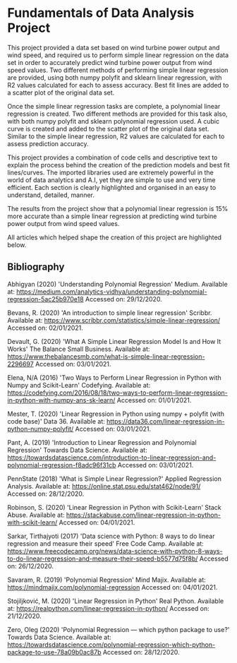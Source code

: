 # Fundamentals of Data Analysis Project


This project provided a data set based on wind turbine power output and wind speed, and required us to perform simple linear regression on the data set in order to accurately predict wind turbine power output from wind speed values. Two different methods of performing simple linear regression are provided, using both numpy polyfit and sklearn linear regression, with R2 values calculated for each to assess accuracy. Best fit lines are added to a scatter plot of the original data set. 

Once the simple linear regression tasks are complete, a polynomial linear regression is created. Two different methods are provided for this task also, with both numpy polyfit and sklearn polynomial regression used. A cubic curve is created and added to the scatter plot of the original data set. Similar to the simple linear regression, R2 values are calculated for each to assess prediction accuracy. 

This project provides a combination of code cells and descriptive text to explain the process behind the creation of the prediction models and best fit lines/curves. The imported libraries used are extremely powerful in the world of data analytics and A.I, yet they are simple to use and very time efficient. Each section is clearly highlighted and organised in an easy to understand, detailed, manner.

The results from the project show that a polynomial linear regression is 15% more accurate than a simple linear regression at predicting wind turbine power output from wind speed values. 

All articles which helped shape the creation of this project are highlighted below.

## Bibliography

Abhigyan (2020) 'Understanding Polynomial Regression' Medium. Available at: https://medium.com/analytics-vidhya/understanding-polynomial-regression-5ac25b970e18 Accessed on: 29/12/2020.

Bevans, R. (2020) 'An introduction to simple linear regression' Scribbr. Available at: https://www.scribbr.com/statistics/simple-linear-regression/ Accessed on: 02/01/2021.

Devault, G. (2020) 'What A Simple Linear Regression Model Is and How It Works' The Balance Small Business. Available at: https://www.thebalancesmb.com/what-is-simple-linear-regression-2296697 Accessed on: 03/01/2021.

Elena, N/A (2016) 'Two Ways to Perform Linear Regression in Python with Numpy and Scikit-Learn' Codefying. Available at: https://codefying.com/2016/08/18/two-ways-to-perform-linear-regression-in-python-with-numpy-ans-sk-learn/ Accessed on: 01/01/2021.

Mester, T. (2020) 'Linear Regression in Python using numpy + polyfit (with code base)' Data 36. Available at: https://data36.com/linear-regression-in-python-numpy-polyfit/ Accessed on: 03/01/2021.

Pant, A. (2019) 'Introduction to Linear Regression and Polynomial Regression' Towards Data Science. Available at: https://towardsdatascience.com/introduction-to-linear-regression-and-polynomial-regression-f8adc96f31cb Accessed on: 03/01/2021.

PennState (2018) 'What is Simple Linear Regression?' Applied Regression Analysis. Available at: https://online.stat.psu.edu/stat462/node/91/ Accessed on: 28/12/2020.

Robinson, S. (2020) 'Linear Regression in Python with Scikit-Learn' Stack Abuse. Available at: https://stackabuse.com/linear-regression-in-python-with-scikit-learn/ Accessed on: 04/01/2021.

Sarkar, Tirthajyoti (2017) 'Data science with Python: 8 ways to do linear regression and measure their speed' Free Code Camp. Available at: https://www.freecodecamp.org/news/data-science-with-python-8-ways-to-do-linear-regression-and-measure-their-speed-b5577d75f8b/ Accessed on: 26/12/2020.

Savaram, R. (2019) 'Polynomial Regression' Mind Majix. Available at: https://mindmajix.com/polynomial-regression Accessed on: 04/01/2021.

Stojiljković, M. (2020) 'Linear Regression in Python' Real Python. Available at: https://realpython.com/linear-regression-in-python/ Accessed on: 21/12/2020.

Zero, Oleg (2020) 'Polynomial Regression — which python package to use?' Towards Data Science. Available at: https://towardsdatascience.com/polynomial-regression-which-python-package-to-use-78a09b0ac87b Accessed on: 28/12/2020.